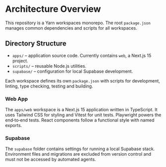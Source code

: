 # Architecture Overview

This repository is a Yarn workspaces monorepo. The root `package.json` manages common dependencies and scripts for all workspaces.

## Directory Structure

- `apps/` – application source code. Currently contains `web`, a Next.js 15 project.
- `scripts/` – reusable Node.js utilities.
- `supabase/` – configuration for local Supabase development.

Each workspace defines its own `package.json` with scripts for development, linting, type checking, testing and building.

### Web App

The `apps/web` workspace is a Next.js 15 application written in TypeScript. It uses Tailwind CSS for styling and Vitest for unit tests. Playwright powers the end‑to‑end tests. React components follow a functional style with named exports.

### Supabase

The `supabase` folder contains settings for running a local Supabase stack. Environment files and migrations are excluded from version control and must not be accessed by automated agents.

